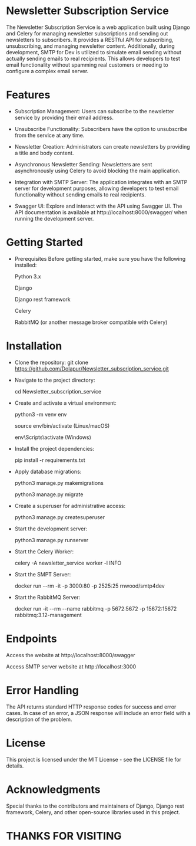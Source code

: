 # Newsletter Subscription Service
  The Newsletter Subscription Service is a web application built using Django and Celery for managing newsletter subscriptions and sending out newsletters to subscribers. It provides a RESTful API for subscribing, unsubscribing, and managing newsletter content. Additionally, during development, SMTP for Dev is utilized to simulate email sending without actually sending emails to real recipients. This allows developers to test email functionality without spamming real customers or needing to configure a complex email server.

# Features
  * Subscription Management: Users can subscribe to the newsletter service by providing their email address.

  * Unsubscribe Functionality: Subscribers have the option to unsubscribe from the service at any time.

  * Newsletter Creation: Administrators can create newsletters by providing a title and body content.

  * Asynchronous Newsletter Sending: Newsletters are sent asynchronously using Celery to avoid blocking the   main application.

  * Integration with SMTP Server: The application integrates with an SMTP server for development purposes, allowing developers to test email functionality without sending emails to real recipients.

  * Swagger UI: Explore and interact with the API using Swagger UI. The API documentation is available at http://localhost:8000/swagger/ when running the development server.

# Getting Started
* Prerequisites
   Before getting started, make sure you have the following installed:

     Python 3.x

     Django

     Django rest framework

     Celery

     RabbitMQ (or another message broker compatible with Celery)

# Installation
* Clone the repository:
   git clone https://github.com/Dolapur/Newsletter_subscription_service.git

* Navigate to the project directory:
   
   cd Newsletter_subscription_service

* Create and activate a virtual environment:

   python3 -m venv env
   
   source env/bin/activate  (Linux/macOS)
   
   env\Scripts\activate  (Windows)

* Install the project dependencies:
  
   pip install -r requirements.txt

* Apply database migrations:

   python3 manage.py makemigrations

   python3 manage.py migrate

* Create a superuser for administrative access:

   python3 manage.py createsuperuser

* Start the development server:

   python3 manage.py runserver

* Start the Celery Worker:
   
   celery -A newsletter_service worker -l INFO

* Start the SMPT Server:
   
   docker run --rm -it -p 3000:80 -p 2525:25 rnwood/smtp4dev

* Start the RabbitMQ Server:
   
   docker run -it --rm --name rabbitmq -p 5672:5672 -p 15672:15672 rabbitmq:3.12-management

# Endpoints
  Access the website at http://localhost:8000/swagger

  Access SMTP server website at http://localhost:3000


# Error Handling
  The API returns standard HTTP response codes for success and error cases. In case of an error, a JSON response will include an error field with a description of the problem.

# License
  This project is licensed under the MIT License - see the LICENSE file for details.

# Acknowledgments
  Special thanks to the contributors and maintainers of Django, Django rest framework, Celery, and other open-source libraries used in this project.

# THANKS FOR VISITING



